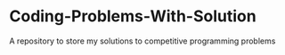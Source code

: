 # Coding-Problems-With-Solution
A repository to store my solutions to competitive programming problems
